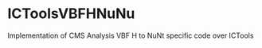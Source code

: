 ICToolsVBFHNuNu
===============

Implementation of CMS Analysis VBF H to NuNt specific code over ICTools
